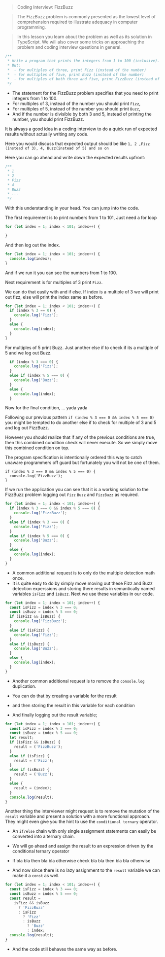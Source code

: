 > Coding Interview: FizzBuzz

> The FizzBuzz problem is commonly presented as the lowest level of comprehension required to illustrate adequacy in computer programming.

> In this lesson you learn about the problem as well as its solution in TypeScript. We will also cover some tricks on approaching the problem and coding interview questions in general.

```js
/**
 * Write a program that prints the integers from 1 to 100 (inclusive).
 * But:
 *  - for multiples of three, print Fizz (instead of the number)
 *  - for multiples of five, print Buzz (instead of the number)
 *  - for multiples of both three and five, print FizzBuzz (instead of the number)
 */
```
* The statement for the FizzBuzz problem specifies that you need to print integers from 1 to 100.
* For multiples of 3, instead of the number you should print `Fizz`,
* For multiples of 5, instead of the number you should print `Buzz`,
* And if the number is divisible by both 3 and 5, instead of printing the number, you should print FizzBuzz.

It is always a good idea in a coding interview to do a quick run of expected results without actually writing any code.

Here you would discuss that expected output should be like `1, 2 ,Fizz (instead of 3), 4, Buzz(instead of 5) and so on`

Here you can go ahead and write down the expected results upfront:

```js
/**
 * 1
 * 2
 * Fizz
 * 4
 * Buzz
 * ...
 */
```
With this understanding in your head. You can jump into the code.

The first requirement is to print numbers from 1 to 101, Just need a for loop

```js
for (let index = 1; index < 101; index++) {

}
```
And then log out the index.
```js
for (let index = 1; index < 101; index++) {
  console.log(index);
}
```
And if we run it you can see the numbers from 1 to 100.

Next requirement is for multiples of 3 print `Fizz`.

We can do that easily with and if else. If index is a multiple of 3 we will print out fizz, else will  print the index same as before.

```js
for (let index = 1; index < 101; index++) {
  if (index % 3 == 0) {
    console.log('Fizz');
  }
  else {
    console.log(index);
  }
}
```
For multiples of 5 print Buzz.
Just another else if to check if its a multiple of 5 and we log out Buzz.
```js
  if (index % 3 === 0) {
    console.log('Fizz');
  }
  else if (index % 5 === 0) {
    console.log('Buzz');
  }
  else {
    console.log(index);
  }
```
Now for the final condition, ... yada yada

Following our previous pattern `if (index % 3 === 0 && index % 5 === 0)` you might be tempted to do another else if to check for multiple of 3 and 5 and log out FizzBuzz.

However you should realize that if any of the previous conditions are true, then this combined condition check will never execute. So we simply move this combined condition on top.

The program specification is intentionally ordered this way to catch unaware programmers off guard but fortunately you will not be one of them.

```
if (index % 3 === 0 && index % 5 === 0) {
  console.log('FizzBuzz');
}
```

If we run the application you can see that it is a working solution to the FizzBuzz problem logging out `Fizz` `Buzz` and `FizzBuzz` as required.

```js
for (let index = 1; index < 101; index++) {
  if (index % 3 === 0 && index % 5 === 0) {
    console.log('FizzBuzz');
  }
  else if (index % 3 === 0) {
    console.log('Fizz');
  }
  else if (index % 5 === 0) {
    console.log('Buzz');
  }
  else {
    console.log(index);
  }
}
```

* A common additional request is to only do the multiple detection math once.
* It is quite easy to do by simply move moving out these Fizz and Buzz detection experssions and storing there results in semantically named variables `isFizz` and `isBuzz`. Next we use these variables in our code.

```js
for (let index = 1; index < 101; index++) {
  const isFizz = index % 3 === 0;
  const isBuzz = index % 5 === 0;
  if (isFizz && isBuzz) {
    console.log('FizzBuzz');
  }
  else if (isFizz) {
    console.log('Fizz');
  }
  else if (isBuzz) {
    console.log('Buzz');
  }
  else {
    console.log(index);
  }
}
```

* Another common additional request is to remove the `console.log` duplication.

* You can do that by creating a variable for the result
* and then storing the result in this variable for each condition
* And finally logging out the result variable;

```js
for (let index = 1; index < 101; index++) {
  const isFizz = index % 3 === 0;
  const isBuzz = index % 5 === 0;
  let result;
  if (isFizz && isBuzz) {
    result = ('FizzBuzz');
  }
  else if (isFizz) {
    result = ('Fizz');
  }
  else if (isBuzz) {
    result = ('Buzz');
  }
  else {
    result = (index);
  }
  console.log(result);
}
```

Another thing the interviewer might request is to remove the mutation of the `result` variable and present a solution with a more functional approach. They might even give you the hint to use the `conditional ternary` operator.

* An `if/else` chain with only single assignment statements can easily be converted into a ternary chain.

* We will go ahead and assign the result to an expression driven by the conditional ternary operator

* If bla bla then bla bla otherwise check bla bla then bla bla otherwise

* And now since there is no lazy assignment to the `result` variable we can make it a `const` as well.

```js
for (let index = 1; index < 101; index++) {
  const isFizz = index % 3 === 0;
  const isBuzz = index % 5 === 0;
  const result =
    isFizz && isBuzz
      ? 'FizzBuzz'
      : isFizz
        ? 'Fizz'
        : isBuzz
          ? 'Buzz'
          : index;
  console.log(result);
}
```

* And the code still behaves the same way as before.
